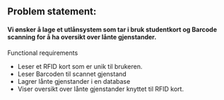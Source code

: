 ## Problem statement: 
#### Vi ønsker å lage et utlånsystem som tar i bruk studentkort og Barcode scanning for å ha oversikt over lånte gjenstander. 

Functional requirements
- Leser et RFID kort som er unik til brukeren.
- Leser Barcoden til scannet gjenstand
- Lagrer lånte gjenstander i en database
- Viser oversikt over lånte gjenstander knyttet til RFID kort.